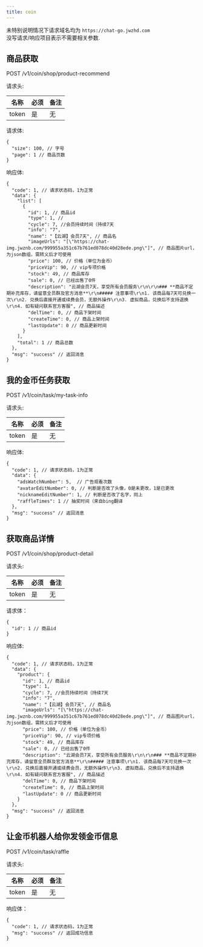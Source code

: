 ```yaml
---
title: coin
---
```


未特别说明情况下请求域名均为 `https://chat-go.jwzhd.com`  
没写请求/响应项目表示不需要相关参数.  

## 商品获取

POST /v1/coin/shop/product-recommend

请求头:  

|名称|必须|备注|
|-----|-----|-----|
|token|是|无|

请求体:  

```JSONC
{
  "size": 100, // 字号
  "page": 1 // 商品页数
}
```

响应体:  

```JSONC
{
  "code": 1, // 请求状态码，1为正常
  "data": {
    "list": [
      {
        "id": 1, // 商品id
        "type": 1, // 
        "cycle": 7, //会员持续时间（持续7天
        "info": "7", 
        "name": "【云湖】会员7天", // 商品名
        "imageUrls": "[\"https://chat-img.jwznb.com/999955a351c67b761ed078dc40d28ede.png\"]", // 商品图片url，为json数组，需转义后才可使用
        "price": 100, // 价格（单位为金币）
        "priceVip": 90, // vip专项价格
        "stock": 49, // 商品库存
        "sale": 0, // 已经出售了0件
        "description": "云湖会员7天，享受所有会员服务\r\n\r\n### **商品不定期补充库存，请留意全员群及官方消息**\r\n##### 注意事项\r\n1. 该商品每7天可兑换一次\r\n2. 兑换后直接开通或续费会员，无额外操作\r\n3. 虚拟商品，兑换后不支持退换\r\n4. 如有疑问联系官方客服", // 商品描述
        "delTime": 0, // 商品下架时间
        "createTime": 0, // 商品上架时间
        "lastUpdate": 0 // 商品更新时间
      }
    ],
    "total": 1 // 商品总数
  },
  "msg": "success" // 返回消息
}
```

## 我的金币任务获取

POST /v1/coin/task/my-task-info

请求头:  

|名称|必须|备注|
|-----|-----|-----|
|token|是|无|

响应体:

```JSONC
{
  "code": 1, // 请求状态码，1为正常
  "data": {
    "adsWatchNumber": 5,  // 广告观看次数
    "avatarEditNumber": 0, // 判断是否改了头像，0是未更改，1是已更改
    "nicknameEditNumber": 1, // 判断是否改了名字，同上
    "raffleTimes": 1 // 抽奖时间（来自bing翻译
  },
  "msg": "success" // 返回消息
}
```

## 获取商品详情

POST /v1/coin/shop/product-detail

请求头:  

|名称|必须|备注|
|-----|-----|-----|
|token|是|无|

请求体：

```JSONC
{
  "id": 1 // 商品id
}
```

响应体:

```JSONC
{
  "code": 1, // 请求状态码，1为正常
  "data": {
    "product": {
      "id": 1, // 商品id
      "type": 1,
      "cycle": 7, //会员持续时间（持续7天
      "info": "7",
      "name": "【云湖】会员7天", // 商品名
      "imageUrls": "[\"https://chat-img.jwznb.com/999955a351c67b761ed078dc40d28ede.png\"]", // 商品图片url，为json数组，需转义后才可使用
      "price": 100, // 价格（单位为金币）
      "priceVip": 90, // vip专项价格
      "stock": 49, // 商品库存
      "sale": 0, // 已经出售了0件
      "description": "云湖会员7天，享受所有会员服务\r\n\r\n### **商品不定期补充库存，请留意全员群及官方消息**\r\n##### 注意事项\r\n1. 该商品每7天可兑换一次\r\n2. 兑换后直接开通或续费会员，无额外操作\r\n3. 虚拟商品，兑换后不支持退换\r\n4. 如有疑问联系官方客服", // 商品描述
      "delTime": 0, // 商品下架时间
      "createTime": 0, // 商品上架时间
      "lastUpdate": 0 // 商品更新时间
    }
  },
  "msg": "success" // 返回消息
}
```

## 让金币机器人给你发领金币信息

POST /v1/coin/task/raffle

请求头:  

|名称|必须|备注|
|-----|-----|-----|
|token|是|无|

响应体：

```JSONC
{
  "code": 1, // 请求状态码，1为正常
  "msg": "success" // 返回成功信息
}
```

